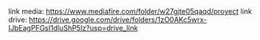 link media: https://www.mediafire.com/folder/w27gjte05qaqd/proyect
link drive: https://drive.google.com/drive/folders/1zO0AKc5wrx-IJbEagPFGsI1dluShP5lz?usp=drive_link
